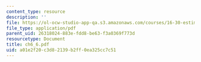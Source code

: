 ```yaml
---
content_type: resource
description: ''
file: https://ol-ocw-studio-app-qa.s3.amazonaws.com/courses/16-30-estimation-and-control-of-aerospace-systems-spring-2004/a01e2f20c3d82139b2ff0ea325cc7c51_ch6_6.pdf
file_type: application/pdf
parent_uid: 26318024-883e-fdd8-be63-f3a0369f773d
resourcetype: Document
title: ch6_6.pdf
uid: a01e2f20-c3d8-2139-b2ff-0ea325cc7c51
---
```


